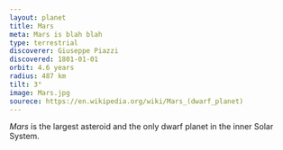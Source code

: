 ```yaml
---
layout: planet
title: Mars
meta: Mars is blah blah
type: terrestrial
discoverer: Giuseppe Piazzi
discovered: 1801-01-01
orbit: 4.6 years
radius: 487 km
tilt: 3°
image: Mars.jpg
sourece: https://en.wikipedia.org/wiki/Mars_(dwarf_planet)
---
```


*Mars* is the largest asteroid and the only dwarf planet in the inner Solar System.
